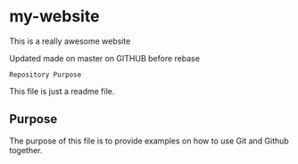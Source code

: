 # my-website

This is a really awesome website

Updated made on master on GITHUB before rebase

    Repository Purpose

This file is just a readme file.

## Purpose

The purpose of this file is to provide examples
on how to use Git and Github together.